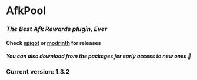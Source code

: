 # AfkPool

### _The Best Afk Rewards plugin, Ever_

#### Check **[spigot](v.gd/AfkPool)** or **[modrinth](https://modrinth.com/plugin/afk-pool/version/1.3.2)** for releases

##### _You can also download from the packages for early access to new ones 🤫_

### Current version: <b>1.3.2</b>
